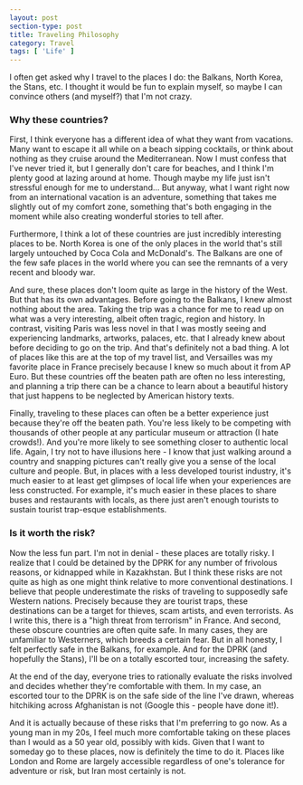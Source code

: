 ```yaml
---
layout: post
section-type: post
title: Traveling Philosophy
category: Travel
tags: [ 'Life' ]
---
```


I often get asked why I travel to the places I do: the Balkans, North Korea,
the Stans, etc. I thought it would be fun to explain myself, so maybe I can
convince others (and myself?) that I'm not crazy. 

### Why these countries?

First, I think everyone has a different idea of what they want from vacations.
Many want to escape it all while on a beach sipping cocktails, or think
about nothing as they cruise around the Mediterranean. 
Now I must confess that I've never tried it, but I generally don't care for
beaches, and I think I'm plenty good at lazing around at home. Though maybe
my life just isn't stressful enough for me to understand... But anyway, what
I want right now from an international vacation is an adventure, something
that takes me slightly out of my comfort zone, something that's both engaging
in the moment while also creating wonderful stories to tell after.

Furthermore, I think a lot of these countries are just incredibly interesting
places to be. North Korea is one of the only places in the world that's
still largely untouched by Coca Cola and McDonald's. The Balkans are one of
the few safe places in the world where you can see the remnants of a very
recent and bloody war.

And sure, these places don't loom quite as large in the history of the West.
But that has its own advantages. Before going to the Balkans,
I knew almost nothing about the area. Taking the trip was a chance for me to
read up on what was a very interesting, albeit often tragic, region and history.
In contrast, visiting Paris was less novel in that I was mostly seeing
and experiencing landmarks, artworks, palaces, etc. that I already knew about
before deciding to go on the trip. And that's definitely not a bad thing. A
lot of places like this are at the top of my travel list, and Versailles
was my favorite place in France precisely because I knew so much about it from
AP Euro. But these countries off the beaten path are often no less
interesting, and planning a trip there can be a chance to learn about a
beautiful history that just happens to be neglected by American history texts.

Finally, traveling to these places can often be a better experience just
because they're off the beaten path. You're less likely to be competing with
thousands of other people at any particular museum or attraction (I hate
crowds!). And you're more likely to see something closer to authentic local
life. Again, I try not to have illusions here - I know that just walking
around a country and snapping pictures can't really give you a sense of the
local culture and people. But, in places with a less developed tourist
industry, it's much easier to at least get glimpses of local life
when your experiences are less constructed. For example, it's much easier
in these places to share buses and restaurants with locals, as there
just aren't enough tourists to sustain tourist trap-esque establishments.

### Is it worth the risk?

Now the less fun part. I'm not in denial - these places are totally risky.
I realize that I could be detained by the DPRK for any number of frivolous
reasons, or kidnapped while in Kazakhstan. But I think these risks are
not quite as high as one might think relative to more conventional destinations.
I believe that people underestimate the risks of traveling to supposedly
safe Western nations. Precisely because they are tourist traps, these
destinations can be a target for thieves, scam artists, and even terrorists.
As I write this, there is a "high threat from terrorism" in France.
And second, these obscure countries are often quite safe. In many cases, they
are unfamiliar to Westerners, which breeds a certain fear. But in
all honesty, I felt perfectly safe in the Balkans, for example. And for
the DPRK (and hopefully the Stans), I'll be on a totally escorted tour,
increasing the safety.

At the end of the day, everyone tries to rationally evaluate the risks involved
and decides whether they're comfortable with them. In my case, an escorted
tour to the DPRK is on the safe side of the line I've drawn, whereas
hitchiking across Afghanistan is not (Google this - people have done it!).

And it is actually because of these risks that I'm preferring to go now. As a young
man in my 20s, I feel much more comfortable taking on these places
than I would as a 50 year old, possibly with kids. Given that I want to
someday go to these places, now is definitely the time to do it. Places
like London and Rome are largely accessible regardless of one's tolerance
for adventure or risk, but Iran most certainly is not.

